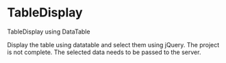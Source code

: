 # TableDisplay
TableDisplay using DataTable

Display the table using datatable and select them using jQuery. The
project is not complete. The selected data needs to be passed to the
server.
